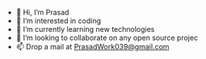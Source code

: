 - 👋 Hi, I’m Prasad
- 👀 I’m interested in coding
- 🌱 I’m currently learning new technologies
- 💞️ I’m looking to collaborate on any open source projec
- 📫 Drop a mail at PrasadWork039@gmail.com

<!---
PrashGoal/PrashGoal is a ✨ special ✨ repository because its `README.md` (this file) appears on your GitHub profile.
You can click the Preview link to take a look at your changes.
--->
